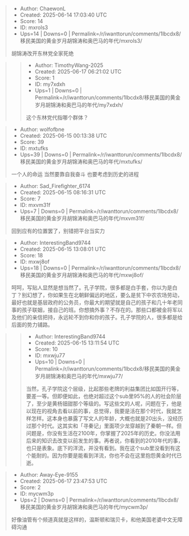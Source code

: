 > - Author: ChaewonL
> - Created: 2025-06-14 17:03:40 UTC
> - Score: 14
> - ID: mxrols3
> - Ups=14 | Downs=0 | Permalink=/r/iwanttorun/comments/1lbcdx8/移民美国的黄金岁月胡锦涛和奥巴马的年代/mxrols3/
>
> 胡锦涛改开东林党全家死绝

>> - Author: TimothyWang-2025
>> - Created: 2025-06-17 06:21:02 UTC
>> - Score: 1
>> - ID: my7xdxh
>> - Ups=1 | Downs=0 | Permalink=/r/iwanttorun/comments/1lbcdx8/移民美国的黄金岁月胡锦涛和奥巴马的年代/my7xdxh/
>>
>> 这个东林党代指哪个群体？

> - Author: wolfofbne
> - Created: 2025-06-15 00:13:38 UTC
> - Score: 39
> - ID: mxtufks
> - Ups=39 | Downs=0 | Permalink=/r/iwanttorun/comments/1lbcdx8/移民美国的黄金岁月胡锦涛和奥巴马的年代/mxtufks/
>
> 一个人的命运 当然要靠自我奋斗 也要考虑到历史的进程

> - Author: Sad_Firefighter_6174
> - Created: 2025-06-15 08:16:31 UTC
> - Score: 7
> - ID: mxvm31f
> - Ups=7 | Downs=0 | Permalink=/r/iwanttorun/comments/1lbcdx8/移民美国的黄金岁月胡锦涛和奥巴马的年代/mxvm31f/
>
> 回到应有的位置罢了，别错把平台当实力

> - Author: InterestingBand9744
> - Created: 2025-06-15 13:08:01 UTC
> - Score: 18
> - ID: mxwj8of
> - Ups=18 | Downs=0 | Permalink=/r/iwanttorun/comments/1lbcdx8/移民美国的黄金岁月胡锦涛和奥巴马的年代/mxwj8of/
>
> 呵呵，写贴人显然是想当然了。孔子学院，很多都是白手套，你以为是白丁？别幻想了，你如果生在北朝鲜偏远的地区，要么是贫下中农农场劳动，最好也就是基层政府的公务员，你最大的期望就是自己的孩子和几十年老同事的孩子联姻，接自己的班。你想搞外事？不存在的。那些口都被金将军以及他们的亲信把持，永远轮不到你和你的孩子。孔子学院的人，很多都是给后面的势力铺路。

>> - Author: InterestingBand9744
>> - Created: 2025-06-15 13:11:54 UTC
>> - Score: 10
>> - ID: mxwju77
>> - Ups=10 | Downs=0 | Permalink=/r/iwanttorun/comments/1lbcdx8/移民美国的黄金岁月胡锦涛和奥巴马的年代/mxwju77/
>>
>> 当然，孔子学院这个层级，比起那些老牌的利益集团比如国开行等，要差一等。但即便如此，也绝对超过这个sub里95%的人的社会阶层了，至少是黄杨钿甜那个等级的。写这些文的人呢，问题在于，他是以现在的视角去看以前的事，总觉得，我要是活在那个时代，我就怎样怎样。这本身也暴露了写文人的年龄，大概也就是20出头，没经历过那个时代。这其实和「寻秦记」里面项少龙穿越到了秦朝一样。但问题是，你没有生活在2100年，你掌握了2025年的历史。你没法用后来的知识去改变以前发生的事。再者说，你看到的2010年代的事，也只是表象。底下的洋流，并没有看到。我在这个sub里没看到有这个能耐的。因为你要是能看到洋流，你也不会在这里抱怨黄金时代已逝。

> - Author: Away-Eye-9155
> - Created: 2025-06-17 23:47:53 UTC
> - Score: 2
> - ID: mycwm3p
> - Ups=2 | Downs=0 | Permalink=/r/iwanttorun/comments/1lbcdx8/移民美国的黄金岁月胡锦涛和奥巴马的年代/mycwm3p/
>
> 好像油管有个频道真就是这样的，温斯顿和瑞贝卡，和他美国老婆中文无障碍沟通
